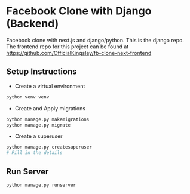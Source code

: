 # Facebook Clone with Django (Backend)

Facebook clone with next.js and django/python. This is the django repo. The frontend repo for this project can be found at <https://github.com/OfficialKingsley/fb-clone-next-frontend>

## Setup Instructions

- Create a virtual environment

```py
python venv venv
```

- Create and Apply migrations

```py
python manage.py makemigrations
python manage.py migrate
```

- Create a superuser

```py
python manage.py createsuperuser
# Fill in the details
```

## Run Server

```py
python manage.py runserver
```
